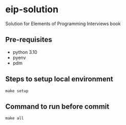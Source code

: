 # eip-solution

Solution for Elements of Programming Interviews book

## Pre-requisites

- python 3.10
- pyenv
- pdm

## Steps to setup local environment

```shell
make setup
```

## Command to run before commit

```shell
make all
```

